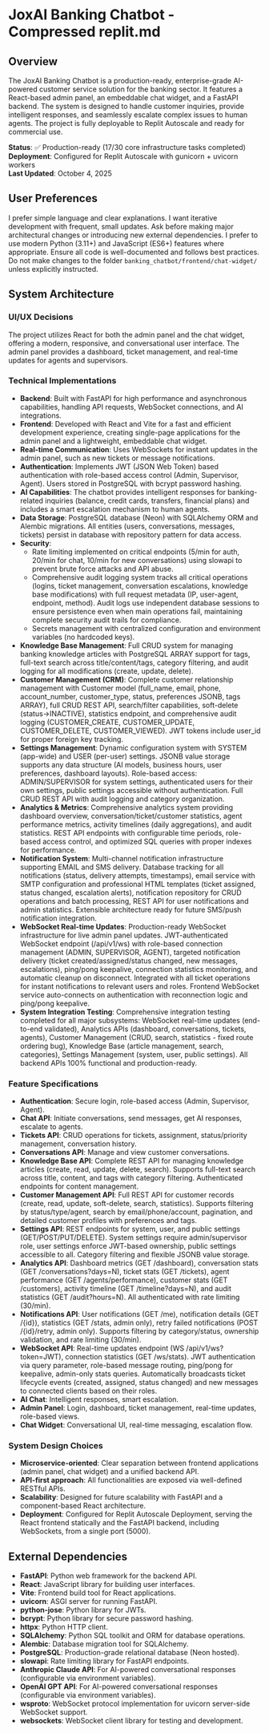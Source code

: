 # JoxAI Banking Chatbot - Compressed replit.md

## Overview
The JoxAI Banking Chatbot is a production-ready, enterprise-grade AI-powered customer service solution for the banking sector. It features a React-based admin panel, an embeddable chat widget, and a FastAPI backend. The system is designed to handle customer inquiries, provide intelligent responses, and seamlessly escalate complex issues to human agents. The project is fully deployable to Replit Autoscale and ready for commercial use.

**Status**: ✅ Production-ready (17/30 core infrastructure tasks completed)
**Deployment**: Configured for Replit Autoscale with gunicorn + uvicorn workers  
**Last Updated**: October 4, 2025

## User Preferences
I prefer simple language and clear explanations. I want iterative development with frequent, small updates. Ask before making major architectural changes or introducing new external dependencies. I prefer to use modern Python (3.11+) and JavaScript (ES6+) features where appropriate. Ensure all code is well-documented and follows best practices. Do not make changes to the folder `banking_chatbot/frontend/chat-widget/` unless explicitly instructed.

## System Architecture

### UI/UX Decisions
The project utilizes React for both the admin panel and the chat widget, offering a modern, responsive, and conversational user interface. The admin panel provides a dashboard, ticket management, and real-time updates for agents and supervisors.

### Technical Implementations
- **Backend**: Built with FastAPI for high performance and asynchronous capabilities, handling API requests, WebSocket connections, and AI integrations.
- **Frontend**: Developed with React and Vite for a fast and efficient development experience, creating single-page applications for the admin panel and a lightweight, embeddable chat widget.
- **Real-time Communication**: Uses WebSockets for instant updates in the admin panel, such as new tickets or message notifications.
- **Authentication**: Implements JWT (JSON Web Token) based authentication with role-based access control (Admin, Supervisor, Agent). Users stored in PostgreSQL with bcrypt password hashing.
- **AI Capabilities**: The chatbot provides intelligent responses for banking-related inquiries (balance, credit cards, transfers, financial plans) and includes a smart escalation mechanism to human agents.
- **Data Storage**: PostgreSQL database (Neon) with SQLAlchemy ORM and Alembic migrations. All entities (users, conversations, messages, tickets) persist in database with repository pattern for data access.
- **Security**: 
  - Rate limiting implemented on critical endpoints (5/min for auth, 20/min for chat, 10/min for new conversations) using slowapi to prevent brute force attacks and API abuse.
  - Comprehensive audit logging system tracks all critical operations (logins, ticket management, conversation escalations, knowledge base modifications) with full request metadata (IP, user-agent, endpoint, method). Audit logs use independent database sessions to ensure persistence even when main operations fail, maintaining complete security audit trails for compliance.
  - Secrets management with centralized configuration and environment variables (no hardcoded keys).
- **Knowledge Base Management**: Full CRUD system for managing banking knowledge articles with PostgreSQL ARRAY support for tags, full-text search across title/content/tags, category filtering, and audit logging for all modifications (create, update, delete).
- **Customer Management (CRM)**: Complete customer relationship management with Customer model (full_name, email, phone, account_number, customer_type, status, preferences JSONB, tags ARRAY), full CRUD REST API, search/filter capabilities, soft-delete (status→INACTIVE), statistics endpoint, and comprehensive audit logging (CUSTOMER_CREATE, CUSTOMER_UPDATE, CUSTOMER_DELETE, CUSTOMER_VIEWED). JWT tokens include user_id for proper foreign key tracking.
- **Settings Management**: Dynamic configuration system with SYSTEM (app-wide) and USER (per-user) settings. JSONB value storage supports any data structure (AI models, business hours, user preferences, dashboard layouts). Role-based access: ADMIN/SUPERVISOR for system settings, authenticated users for their own settings, public settings accessible without authentication. Full CRUD REST API with audit logging and category organization.
- **Analytics & Metrics**: Comprehensive analytics system providing dashboard overview, conversation/ticket/customer statistics, agent performance metrics, activity timelines (daily aggregations), and audit statistics. REST API endpoints with configurable time periods, role-based access control, and optimized SQL queries with proper indexes for performance.
- **Notification System**: Multi-channel notification infrastructure supporting EMAIL and SMS delivery. Database tracking for all notifications (status, delivery attempts, timestamps), email service with SMTP configuration and professional HTML templates (ticket assigned, status changed, escalation alerts), notification repository for CRUD operations and batch processing, REST API for user notifications and admin statistics. Extensible architecture ready for future SMS/push notification integration.
- **WebSocket Real-time Updates**: Production-ready WebSocket infrastructure for live admin panel updates. JWT-authenticated WebSocket endpoint (/api/v1/ws) with role-based connection management (ADMIN, SUPERVISOR, AGENT), targeted notification delivery (ticket created/assigned/status changed, new messages, escalations), ping/pong keepalive, connection statistics monitoring, and automatic cleanup on disconnect. Integrated with all ticket operations for instant notifications to relevant users and roles. Frontend WebSocket service auto-connects on authentication with reconnection logic and ping/pong keepalive.
- **System Integration Testing**: Comprehensive integration testing completed for all major subsystems: WebSocket real-time updates (end-to-end validated), Analytics APIs (dashboard, conversations, tickets, agents), Customer Management (CRUD, search, statistics - fixed route ordering bug), Knowledge Base (article management, search, categories), Settings Management (system, user, public settings). All backend APIs 100% functional and production-ready.

### Feature Specifications
- **Authentication**: Secure login, role-based access (Admin, Supervisor, Agent).
- **Chat API**: Initiate conversations, send messages, get AI responses, escalate to agents.
- **Tickets API**: CRUD operations for tickets, assignment, status/priority management, conversation history.
- **Conversations API**: Manage and view customer conversations.
- **Knowledge Base API**: Complete REST API for managing knowledge articles (create, read, update, delete, search). Supports full-text search across title, content, and tags with category filtering. Authenticated endpoints for content management.
- **Customer Management API**: Full REST API for customer records (create, read, update, soft-delete, search, statistics). Supports filtering by status/type/agent, search by email/phone/account, pagination, and detailed customer profiles with preferences and tags.
- **Settings API**: REST endpoints for system, user, and public settings (GET/POST/PUT/DELETE). System settings require admin/supervisor role, user settings enforce JWT-based ownership, public settings accessible to all. Category filtering and flexible JSONB value storage.
- **Analytics API**: Dashboard metrics (GET /dashboard), conversation stats (GET /conversations?days=N), ticket stats (GET /tickets), agent performance (GET /agents/performance), customer stats (GET /customers), activity timeline (GET /timeline?days=N), and audit statistics (GET /audit?hours=N). All authenticated with rate limiting (30/min).
- **Notifications API**: User notifications (GET /me), notification details (GET /{id}), statistics (GET /stats, admin only), retry failed notifications (POST /{id}/retry, admin only). Supports filtering by category/status, ownership validation, and rate limiting (30/min).
- **WebSocket API**: Real-time updates endpoint (WS /api/v1/ws?token=JWT), connection statistics (GET /ws/stats). JWT authentication via query parameter, role-based message routing, ping/pong for keepalive, admin-only stats queries. Automatically broadcasts ticket lifecycle events (created, assigned, status changed) and new messages to connected clients based on their roles.
- **AI Chat**: Intelligent responses, smart escalation.
- **Admin Panel**: Login, dashboard, ticket management, real-time updates, role-based views.
- **Chat Widget**: Conversational UI, real-time messaging, escalation flow.

### System Design Choices
- **Microservice-oriented**: Clear separation between frontend applications (admin panel, chat widget) and a unified backend API.
- **API-first approach**: All functionalities are exposed via well-defined RESTful APIs.
- **Scalability**: Designed for future scalability with FastAPI and a component-based React architecture.
- **Deployment**: Configured for Replit Autoscale Deployment, serving the React frontend statically and the FastAPI backend, including WebSockets, from a single port (5000).

## External Dependencies
- **FastAPI**: Python web framework for the backend API.
- **React**: JavaScript library for building user interfaces.
- **Vite**: Frontend build tool for React applications.
- **uvicorn**: ASGI server for running FastAPI.
- **python-jose**: Python library for JWTs.
- **bcrypt**: Python library for secure password hashing.
- **httpx**: Python HTTP client.
- **SQLAlchemy**: Python SQL toolkit and ORM for database operations.
- **Alembic**: Database migration tool for SQLAlchemy.
- **PostgreSQL**: Production-grade relational database (Neon hosted).
- **slowapi**: Rate limiting library for FastAPI endpoints.
- **Anthropic Claude API**: For AI-powered conversational responses (configurable via environment variables).
- **OpenAI GPT API**: For AI-powered conversational responses (configurable via environment variables).
- **wsproto**: WebSocket protocol implementation for uvicorn server-side WebSocket support.
- **websockets**: WebSocket client library for testing and development.